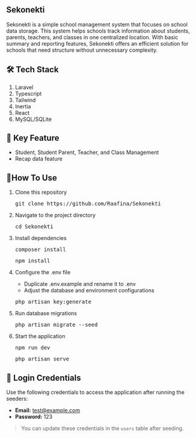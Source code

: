 ## Sekonekti
Sekonekti is a simple school management system that focuses on school data storage. This system helps schools track information about students, parents, teachers, and classes in one centralized location. With basic summary and reporting features, Sekonekti offers an efficient solution for schools that need structure without unnecessary complexity.

## 🛠️ Tech Stack
<ol>
    <li>Laravel</li>
    <li>Typescript</li>
    <li>Tailwind</li>
    <li>Inertia</li>
    <li>React</li>
    <li>MySQL/SQLite</li>
</ol>

## 🚀 Key Feature
<ul>
    <li>Student, Student Parent, Teacher, and Class Management</li>
    <li>Recap data feature</li>
</ul>

## 🎯How To Use
<ol>
    <li>
        <p>Clone this repository</p>
        <p><pre>git clone https://github.com/Raafina/Sekonekti</pre></p>
    </li>
    <li>
        <p>Navigate to the project directory</p>
        <p><pre>cd Sekonekti</pre></p>
    </li>
    <li>
        <p>Install dependencies</p>
        <p><pre>composer install</pre></p>
        <p><pre>npm install</pre></p>
    </li>
    <li>
        <p>Configure the .env file</p>
        <ul>
            <li>Duplicate .env.example and rename it to .env</li>
            <li>Adjust the database and environment configurations</li>
        </ul>
        <p><pre>php artisan key:generate</pre></p>
    </li>
    <li>
        <p>Run database migrations</p>
        <p><pre>php artisan migrate --seed</pre></p>
    </li>
    <li>
        <p>Start the application</p>
        <p><pre>npm run dev</pre></p>
        <p><pre>php artisan serve</pre></p>
    </li>
</ol>

## 🔐 Login Credentials

Use the following credentials to access the application after running the seeders:

- **Email:** test@example.com  
- **Password:** 123

> You can update these credentials in the `users` table after seeding.

